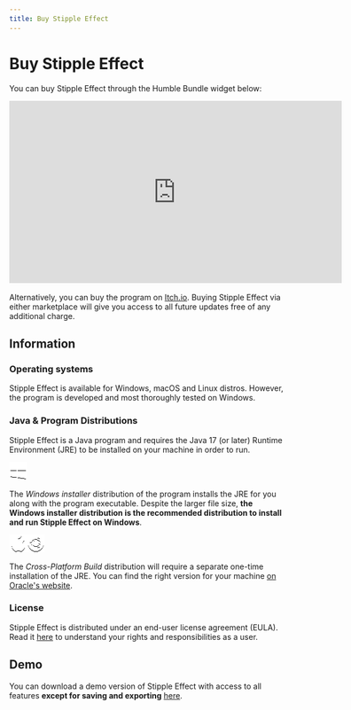 ```yaml
---
title: Buy Stipple Effect
---
```

# Buy Stipple Effect

You can buy Stipple Effect through the Humble Bundle widget below:

<div class="hb-widget">
    <iframe src="https://www.humblebundle.com/widget/v2/product/stipple-effect/VYGLVvGJGo?theme=dark" width="600" height="329" style="border: none;" scrolling="no" frameborder="0"></iframe>
</div>

Alternatively, you can buy the program on [Itch.io](https://flinkerflitzer.itch.io/stipple-effect). Buying Stipple Effect via either marketplace will give you access to all future updates free of any additional charge.

## Information

### Operating systems

Stipple Effect is available for Windows, macOS and Linux distros. However, the program is developed and most thoroughly tested on Windows.

### Java & Program Distributions

Stipple Effect is a Java program and requires the Java 17 (or later) Runtime Environment (JRE) to be installed on your machine in order to run.

![Windows](assets/img/windows.png)

The *Windows installer* distribution of the program installs the JRE for you along with the program executable. Despite the larger file size, **the Windows installer distribution is the recommended distribution to install and run Stipple Effect on Windows**.

![macOS & Linux distributions](assets/img/macos-ubuntu.png)

The *Cross-Platform Build* distribution will require a separate one-time installation of the JRE. You can find the right version for your machine [on Oracle's website](https://www.oracle.com/java/technologies/downloads/#java17).

### License

Stipple Effect is distributed under an end-user license agreement (EULA). Read it [here](https://github.com/jbunke/stipple-effect/blob/master/LICENSE) to understand your rights and responsibilities as a user.

## Demo

You can download a demo version of Stipple Effect with access to all features **except for saving and exporting** [here](demo.md).